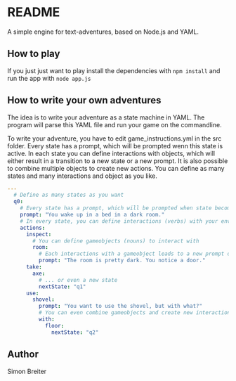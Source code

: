 # README

A simple engine for text-adventures, based on Node.js and YAML.


## How to play
If you just just want to play install the dependencies with `npm install` and run the app with `node app.js`


## How to write your own adventures
The idea is to write your adventure as a state machine in YAML. The program will 
parse this YAML file and run your game on the commandline.

To write your adventure, you have to edit game_instructions.yml in the src folder. Every state has a
prompt, which will be prompted wenn this state is active. In each state you 
can define interactions with objects, which will either result in a transition to a new
state or a new prompt. It is also possible to combine multiple objects to create new actions. You can define as many states and many interactions and object as you like.

```yaml
---
  # Define as many states as you want
  q0:
    # Every state has a prompt, which will be prompted when state becomes active
    prompt: "You wake up in a bed in a dark room."
    # In every state, you can define interactions (verbs) with your environment
    actions:
      inspect:
        # You can define gameobjects (nouns) to interact with
        room:
          # Each interactions with a gameobject leads to a new prompt on the same state... 
          prompt: "The room is pretty dark. You notice a door."
      take:
        axe: 
          # ... or even a new state
          nextState: "q1"
      use:
        shovel:
          prompt: "You want to use the shovel, but with what?"
          # You can even combine gameobjects and create new interactions
          with:
            floor:
              nextState: "q2"
```

## Author
Simon Breiter